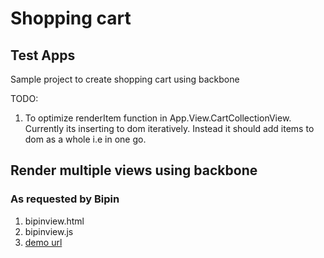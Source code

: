 # Shopping cart #
## Test Apps ##
Sample project to create shopping cart using backbone

TODO:

1. To optimize renderItem function in App.View.CartCollectionView. Currently its inserting to dom iteratively. Instead it should add items to dom as a whole i.e in one go.


## Render multiple views using backbone ##
### As requested by Bipin ###
1. bipinview.html
2. bipinview.js
3. [demo url](http://jsfiddle.net/samar/2NZWG/embedded/result/)